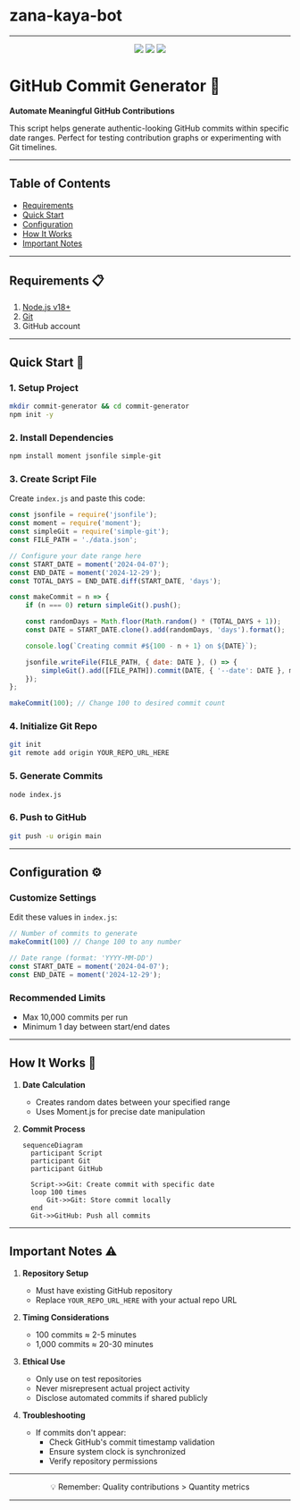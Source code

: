 # zana-kaya-bot
---

<p align="center">
  <img src="https://img.shields.io/badge/Node.js-18.x%2B-green?logo=node.js" />
  <img src="https://img.shields.io/badge/License-MIT-blue" />
  <img src="https://img.shields.io/badge/Commit%20Generator-Active-brightgreen" />
</p>

# GitHub Commit Generator 🤖  
**Automate Meaningful GitHub Contributions**  

This script helps generate authentic-looking GitHub commits within specific date ranges. Perfect for testing contribution graphs or experimenting with Git timelines.

---

## Table of Contents  
- [Requirements](#requirements)  
- [Quick Start](#quick-start)  
- [Configuration](#configuration)  
- [How It Works](#how-it-works)  
- [Important Notes](#important-notes)  

---

## Requirements 📋  
1. [Node.js v18+](https://nodejs.org/)  
2. [Git](https://git-scm.com/)  
3. GitHub account

---

## Quick Start 🚀  

### 1. Setup Project  
```bash
mkdir commit-generator && cd commit-generator
npm init -y
```

### 2. Install Dependencies  
```bash
npm install moment jsonfile simple-git
```

### 3. Create Script File  
Create `index.js` and paste this code:  
```javascript
const jsonfile = require('jsonfile');
const moment = require('moment');
const simpleGit = require('simple-git');
const FILE_PATH = './data.json';

// Configure your date range here
const START_DATE = moment('2024-04-07');
const END_DATE = moment('2024-12-29');
const TOTAL_DAYS = END_DATE.diff(START_DATE, 'days');

const makeCommit = n => {
    if (n === 0) return simpleGit().push();

    const randomDays = Math.floor(Math.random() * (TOTAL_DAYS + 1));
    const DATE = START_DATE.clone().add(randomDays, 'days').format();

    console.log(`Creating commit #${100 - n + 1} on ${DATE}`);

    jsonfile.writeFile(FILE_PATH, { date: DATE }, () => {
        simpleGit().add([FILE_PATH]).commit(DATE, { '--date': DATE }, makeCommit.bind(this, --n));
    });
};

makeCommit(100); // Change 100 to desired commit count
```

### 4. Initialize Git Repo  
```bash
git init
git remote add origin YOUR_REPO_URL_HERE
```

### 5. Generate Commits  
```bash
node index.js
```

### 6. Push to GitHub  
```bash
git push -u origin main
```

---

## Configuration ⚙️  

### Customize Settings  
Edit these values in `index.js`:  
```javascript
// Number of commits to generate
makeCommit(100) // Change 100 to any number

// Date range (format: 'YYYY-MM-DD')
const START_DATE = moment('2024-04-07');
const END_DATE = moment('2024-12-29');
```

### Recommended Limits  
- Max 10,000 commits per run  
- Minimum 1 day between start/end dates  

---

## How It Works 🔧  

1. **Date Calculation**  
   - Creates random dates between your specified range  
   - Uses Moment.js for precise date manipulation  

2. **Commit Process**  
   ```mermaid  
   sequenceDiagram
     participant Script
     participant Git
     participant GitHub
    
     Script->>Git: Create commit with specific date
     loop 100 times
         Git->>Git: Store commit locally
     end
     Git->>GitHub: Push all commits
   ```  

---

## Important Notes ⚠️  

1. **Repository Setup**  
   - Must have existing GitHub repository  
   - Replace `YOUR_REPO_URL_HERE` with your actual repo URL  

2. **Timing Considerations**  
   - 100 commits ≈ 2-5 minutes  
   - 1,000 commits ≈ 20-30 minutes  

3. **Ethical Use**  
   - Only use on test repositories  
   - Never misrepresent actual project activity  
   - Disclose automated commits if shared publicly  

4. **Troubleshooting**  
   - If commits don't appear:  
     - Check GitHub's commit timestamp validation  
     - Ensure system clock is synchronized  
     - Verify repository permissions  

---

<p align="center">  
  💡 Remember: Quality contributions > Quantity metrics  
</p>

---
